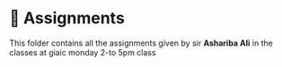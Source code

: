 # 📝 Assignments

This folder contains all the assignments given by sir **Ashariba Ali**
in the classes at giaic monday 2-to 5pm class
